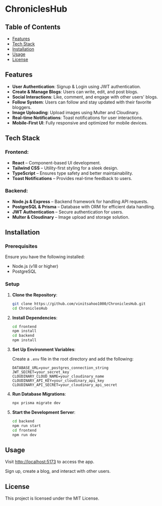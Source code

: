 # ChroniclesHub

## Table of Contents

- [Features](#features)
- [Tech Stack](#tech-stack)
- [Installation](#installation)
- [Usage](#usage)
- [License](#license)

## Features

- **User Authentication**: Signup & Login using JWT authentication.
- **Create & Manage Blogs**: Users can write, edit, and post blogs.
- **Social Interactions**: Like, comment, and engage with other users' blogs.
- **Follow System**: Users can follow and stay updated with their favorite bloggers.
- **Image Uploading**: Upload images using Multer and Cloudinary.
- **Real-time Notifications**: Toast notifications for user interactions.
- **Mobile-First UI**: Fully responsive and optimized for mobile devices.

## Tech Stack

### Frontend:

- **React** – Component-based UI development.
- **Tailwind CSS** – Utility-first styling for a sleek design.
- **TypeScript** – Ensures type safety and better maintainability.
- **Toast Notifications** – Provides real-time feedback to users.

### Backend:

- **Node.js & Express** – Backend framework for handling API requests.
- **PostgreSQL & Prisma** – Database with ORM for efficient data handling.
- **JWT Authentication** – Secure authentication for users.
- **Multer & Cloudinary** – Image upload and storage solution.

## Installation

### Prerequisites

Ensure you have the following installed:

- Node.js (v18 or higher)
- PostgreSQL

### Setup

1. **Clone the Repository**:

    ```bash
    git clone https://github.com/vinitsahoo1000/ChroniclesHub.git
    cd ChroniclesHub
    ```

2. **Install Dependencies**:

    ```bash
    cd frontend
    npm install
    cd backend
    npm install
    ```

3. **Set Up Environment Variables**:

    Create a `.env` file in the root directory and add the following:

    ```env
    DATABASE_URL=your_postgres_connection_string
    JWT_SECRET=your_secret_key
    CLOUDINARY_CLOUD_NAME=your_cloudinary_name
    CLOUDINARY_API_KEY=your_cloudinary_api_key
    CLOUDINARY_API_SECRET=your_cloudinary_api_secret
    ```

4. **Run Database Migrations**:

    ```bash
    npx prisma migrate dev
    ```

5. **Start the Development Server**:

    ```bash
    cd backend
    npm run start
    cd frontend
    npm run dev
    ```

## Usage

Visit [http://localhost:5173](http://localhost:5173) to access the app.

Sign up, create a blog, and interact with other users.

## License

This project is licensed under the MIT License.
